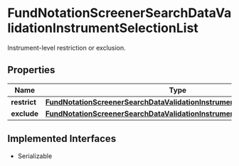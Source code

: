 

# FundNotationScreenerSearchDataValidationInstrumentSelectionList

Instrument-level restriction or exclusion.

## Properties

Name | Type | Description | Notes
------------ | ------------- | ------------- | -------------
**restrict** | [**FundNotationScreenerSearchDataValidationInstrumentSelectionListRestrict**](FundNotationScreenerSearchDataValidationInstrumentSelectionListRestrict.md) |  |  [optional]
**exclude** | [**FundNotationScreenerSearchDataValidationInstrumentSelectionListExclude**](FundNotationScreenerSearchDataValidationInstrumentSelectionListExclude.md) |  |  [optional]


## Implemented Interfaces

* Serializable


